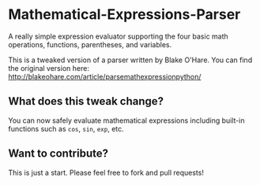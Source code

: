 # Mathematical-Expressions-Parser
A really simple expression evaluator supporting the four basic math operations, functions, parentheses, and variables.

This is a tweaked version of a parser written by Blake O'Hare. You can find the original version here:
http://blakeohare.com/article/parsemathexpressionpython/


## What does this tweak change?
You can now safely evaluate mathematical expressions including built-in functions such as `cos`, `sin`, `exp`, etc.

## Want to contribute?
This is just a start. Please feel free to fork and pull requests!
